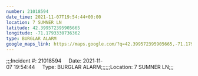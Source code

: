 ```yaml
---
number: 21018594
date_time: 2021-11-07T19:54:44+00:00
location: 7 SUMNER LN
latitude: 42.399572395905665
longitude: -71.1793330736362
type: BURGLAR ALARM
google_maps_link: https://maps.google.com/?q=42.399572395905665,-71.1793330736362
---
```


;;;Incident #: 21018594     Date: 2021‐11‐07 19:54:44     Type: BURGLAR ALARM;;;;;;Location: 7 SUMNER LN;;;
